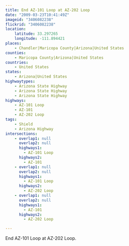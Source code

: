 ```yaml
---
title: End AZ-101 Loop at AZ-202 Loop
date: "2009-03-23T10:41:49Z"
imageid: "3406082238"
flickrid: "3406082238"
location:
    latitude: 33.297265
    longitude: -111.894421
places:
    - Chandler|Maricopa County|Arizona|United States
counties:
    - Maricopa County|Arizona|United States
countries:
    - United States
states:
    - Arizona|United States
highwaytypes:
    - Arizona State Highway
    - Arizona State Highway
    - Arizona State Highway
highways:
    - AZ-101 Loop
    - AZ-101
    - AZ-202 Loop
tags:
    - Shield
    - Arizona Highway
intersections:
    - overlap1: null
      overlap2: null
      highways1:
        - AZ-101 Loop
      highways2:
        - AZ-101
    - overlap1: null
      overlap2: null
      highways1:
        - AZ-101 Loop
      highways2:
        - AZ-202 Loop
    - overlap1: null
      overlap2: null
      highways1:
        - AZ-101
      highways2:
        - AZ-202 Loop

---
```

End AZ-101 Loop at AZ-202 Loop.